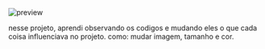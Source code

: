![preview](./assests/preview.png)

nesse projeto, aprendi observando os codigos e mudando eles o que cada coisa influenciava no projeto. como: mudar imagem, tamanho e cor.
